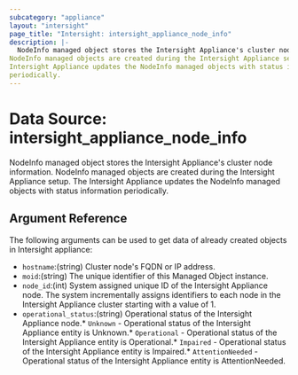 ```yaml
---
subcategory: "appliance"
layout: "intersight"
page_title: "Intersight: intersight_appliance_node_info"
description: |-
  NodeInfo managed object stores the Intersight Appliance's cluster node information.
NodeInfo managed objects are created during the Intersight Appliance setup. The
Intersight Appliance updates the NodeInfo managed objects with status information
periodically.
---
```


# Data Source: intersight_appliance_node_info
NodeInfo managed object stores the Intersight Appliance's cluster node information.
NodeInfo managed objects are created during the Intersight Appliance setup. The
Intersight Appliance updates the NodeInfo managed objects with status information
periodically.
## Argument Reference
The following arguments can be used to get data of already created objects in Intersight appliance:
* `hostname`:(string) Cluster node's FQDN or IP address. 
* `moid`:(string) The unique identifier of this Managed Object instance. 
* `node_id`:(int) System assigned unique ID of the Intersight Appliance node. The system incrementally assigns identifiers to each node in the Intersight Appliance cluster starting with a value of 1. 
* `operational_status`:(string) Operational status of the Intersight Appliance node.* `Unknown` - Operational status of the Intersight Appliance entity is Unknown.* `Operational` - Operational status of the Intersight Appliance entity is Operational.* `Impaired` - Operational status of the Intersight Appliance entity is Impaired.* `AttentionNeeded` - Operational status of the Intersight Appliance entity is AttentionNeeded. 
